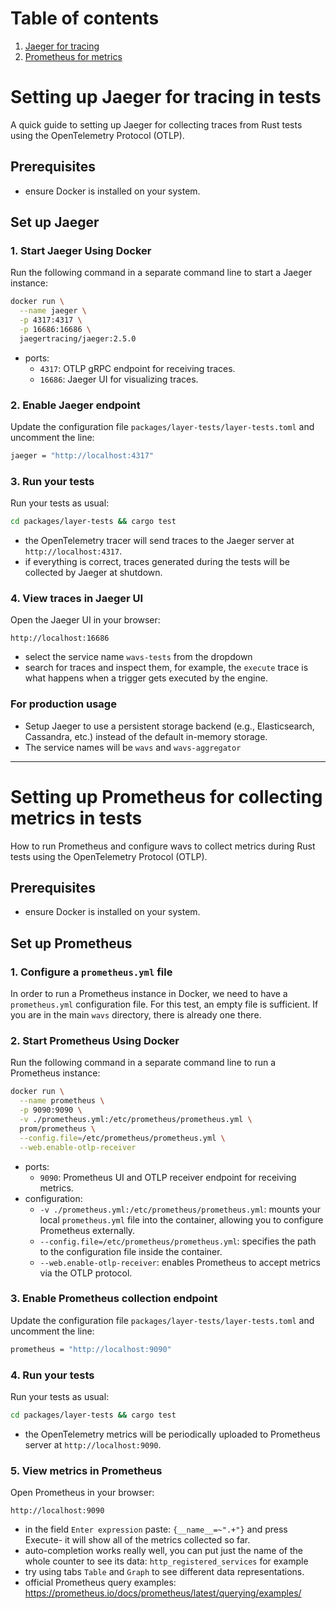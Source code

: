 # Table of contents

1. [Jaeger for tracing](#jaeger-for-tracing)
2. [Prometheus for metrics](#prometheus-for-metrics)

# Setting up Jaeger for tracing in tests <a id="jaeger-for-tracing"></a>

A quick guide to setting up Jaeger for collecting traces from Rust tests using the OpenTelemetry Protocol (OTLP).

## Prerequisites

 - ensure Docker is installed on your system.

## Set up Jaeger

### 1. Start Jaeger Using Docker

Run the following command in a separate command line to start a Jaeger instance:

```bash
docker run \
  --name jaeger \
  -p 4317:4317 \
  -p 16686:16686 \
  jaegertracing/jaeger:2.5.0
```

- ports:
  - `4317`: OTLP gRPC endpoint for receiving traces.
  - `16686`: Jaeger UI for visualizing traces.

### 2. Enable Jaeger endpoint

Update the configuration file `packages/layer-tests/layer-tests.toml` and uncomment the line:
```bash
jaeger = "http://localhost:4317"
```

### 3. Run your tests

Run your tests as usual:
```bash
cd packages/layer-tests && cargo test
```
- the OpenTelemetry tracer will send traces to the Jaeger server at `http://localhost:4317`.
- if everything is correct, traces generated during the tests will be collected by Jaeger at shutdown.

### 4. View traces in Jaeger UI

Open the Jaeger UI in your browser:
```
http://localhost:16686
```
- select the service name `wavs-tests` from the dropdown
- search for traces and inspect them, for example, the `execute` trace is what happens when a trigger gets executed by the engine.


### For production usage

- Setup Jaeger to use a persistent storage backend (e.g., Elasticsearch, Cassandra, etc.) instead of the default in-memory storage.
- The service names will be `wavs` and `wavs-aggregator`

---

# Setting up Prometheus for collecting metrics in tests <a id="prometheus-for-metrics"></a>

How to run Prometheus and configure wavs to collect metrics during Rust tests using the OpenTelemetry Protocol (OTLP).

## Prerequisites

 - ensure Docker is installed on your system.

## Set up Prometheus

### 1. Configure a `prometheus.yml` file 

In order to run a Prometheus instance in Docker, we need to have a `prometheus.yml` configuration file. For this test, an empty file is sufficient. If you are in the main `wavs` directory, there is already one there.

### 2. Start Prometheus Using Docker

Run the following command in a separate command line to run a Prometheus instance:

```bash
docker run \
  --name prometheus \
  -p 9090:9090 \
  -v ./prometheus.yml:/etc/prometheus/prometheus.yml \
  prom/prometheus \
  --config.file=/etc/prometheus/prometheus.yml \
  --web.enable-otlp-receiver
```

- ports:
  - `9090`: Prometheus UI and OTLP receiver endpoint for receiving metrics.
- configuration:
  - `-v ./prometheus.yml:/etc/prometheus/prometheus.yml`: mounts your local `prometheus.yml` file into the container, allowing you to configure Prometheus externally.
  - `--config.file=/etc/prometheus/prometheus.yml`: specifies the path to the configuration file inside the container.
  - `--web.enable-otlp-receiver`: enables Prometheus to accept metrics via the OTLP protocol.

### 3. Enable Prometheus collection endpoint

Update the configuration file `packages/layer-tests/layer-tests.toml` and uncomment the line:
```bash
prometheus = "http://localhost:9090"
```

### 4. Run your tests

Run your tests as usual:
```bash
cd packages/layer-tests && cargo test
```
- the OpenTelemetry metrics will be periodically uploaded to Prometheus server at `http://localhost:9090`.

### 5. View metrics in Prometheus

Open Prometheus in your browser:
```
http://localhost:9090
```
- in the field `Enter expression` paste: `{__name__=~".+"}` and press Execute- it will show all of the metrics collected so far.
- auto-completion works really well, you can put just the name of the whole counter to see its data: `http_registered_services` for example
- try using tabs `Table` and `Graph` to see different data representations.
- official Prometheus query examples: https://prometheus.io/docs/prometheus/latest/querying/examples/